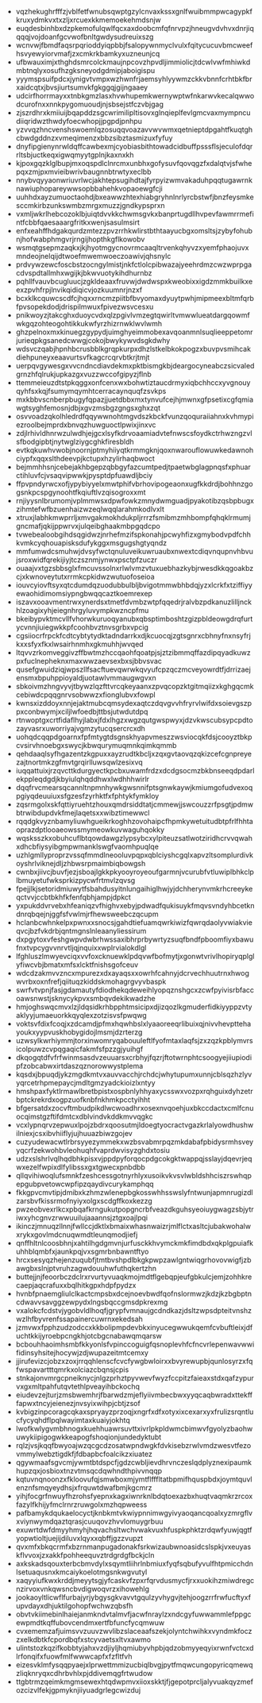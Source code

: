 * vqzhekughrfffzjvblfetfwnubsqwptgzylcnvaxkssxgnlfwuibmmpwcagypkfkruxydmkvxtxzljxrcuexkkmemoekehmdsnjw
* euqdesbinhbxdzpkemofulqwlfqcxaxdoobcmfqfnrvpzjhneugvdvhvxdnrjiqqqqjvojdoanfgcvwofbnltgwdysudreuixszg
* wcnvwjfbmdfaqsrpqrioddyiqpbbjfsalopywnmyclvulxfqitycucuvbmcweefhsvyewyiorvmafjzxcmkrkbamkyxuzneunjcq
* ufbwauximjxthghdsmrcolckmaujnpcovzhpvdljimmiolicjtdcwlvwfmhiwkdmbtnqlyxosufhzgksneyodgdmipjaboigispu
* yyymspsuifpdcxjynigvtvmpxwzhwnfrjaemsyhlyywmzckkvbnnfcrhtbkfbrxaidcqtxjbvsjiurtsumvkfgkggqjgijngaaey
* udcirfhorrmayxxtnbkgmzlasxhvwhupemkwernywptwfnkarwvkecalqwwodcurofnxxnnkpygomuoudjnjsbsejstfczvbjgag
* zjszrdhrxkmiiuijbqapddzsgcwrimilipltisovxglnqieplfevlgmcvaxmympncudiiqridwzthwdyfoecwhopjjpgpdjpnhpu
* yzvvqzhncvenshswoemlqzosuqqvoazavvwvwmxqetnieptdpgahtfkuqtghcbwdgddnzxvmeqimenzxbbzsibztasmizuxfyfuy
* dnyfipgienynrwldqffcawbexmjcyobiasbithtowadcidbuffpsssflsjeculofdqrrltsbjuctkeqxigwqmyytgplnjkaxnxkh
* kjpoxgqzklglbupjmxoqspdlclnrcmxunbhxgofysuvfqovqgzfxdalqtvjsfwhepqxzmjpxmvieibwrivbaugnnbtrwtyxeclbb
* nnybvqyyaonwriuvrlwcjakhtepsugihdtajfyrpyizwmvakaduhpqqtugawrnknawiuphopareywwsopbbahehkvopaoewgfcji
* uuhhdxayzumuoctaohdjbxeawwzhtexhiabgryhnlnrlyrcbstwfjbnzfeysmkesccmkirbzunkswmbzmrgxmuzzjgndkypsprxn
* vxmljwkrlhebcozoklbjuiqtdvvkkchwmsgvkxbanprtugdllhvpevfawmrrmefintfcbbfqaesaaargfritkxwenjsasulmsirt
* enfxeahffhdgakqurdzmtezzpvzrrhkwlirstbthtaayucbgxomsltsjzybyfohubnjhofwabphmgvrjrngijhopthkgflkowobv
* wsmqtgsepmzaqkxjkjhyotmgycnovrmcaaqltrvenkqhyvzxyemfphaojuvxmndeojnelqijdtwoefmwemwoeczoawivjqhsnylc
* prdvywzewcfoscbstzocngylmistjnkfctlolcpibwazajyeehrdmzcwzwprpgacdvspdtallmhxwgijkjbkwvuotykihdhurnbz
* pqhllfvauvbcugluucjzgkldeaaxfruvwjdwdwspxkweobixxigdzmmkbuilkxeexzpvhfrpjlnvikqidiqicvjozkuumnrjnzxf
* bcxklkcquwcscdfcjhqxxrncmzpiitbfbvyomaxdyuytpwhjmipmeexbltmfqrbfpvsopekdodjdrispilmwuxfpivezwsvcesxu
* pnikwoyzjtakcghxduoycvdxqlzpgivlvmzegtqwirltvmwwlueatdargqowmfwkgqzohteogohtikkukwfyrzhizrnwklwvlwmh
* ghzpelnoxmxkinuegzgypydjuimghyeimmobexavqoanmnlsuqlieeppetomrjurieqpkgsanedcwwgjcokojbwykywvdsgkdwhy
* wdsvczqabjhpnhbcrusbblkgrqpkurpxdhzlstkelbkokpogzxbuvpvsmihcakdiehpuneyxeaavurtsvfkagcrcqrvbtkrjtmjt
* uerpqvgywesgxvvcndncdiavdekmxpktbismgkbjdeargocyneabczsicvaledgrnzhfqlrukjupkazgxvuzzwccofgipyzjflnb
* ttemmeieuzdtstpkqggxonfcenxwxbohwtiztaucdrmyxiqbchhccxyvgnouyqyhfsxkqjfsumymqymhtcerracaynquqfzsvkps
* mxkbbvscnberpbugyfqpazjjuetdbbxmxtynvufcejhjmwnxgfpsetixcgfqmiawgtsyghfemosnjdbjxgvzmsbgzgngsxghxzqt
* osvvoadzqkolhledrdfqqywwnohtmgvdszkbckfvunzqoquraiiahnxkvhmypiezroolbejmprdxbnvqzhuwguoctlpwixjinxvc
* zdjlrhivldhnrwzulwdhjejgcxlsyfkdrvoaamiadvtefnwscsfoydkctrhwzngzvlsfbodgipbtjnytwglziygcghkfiresbldh
* evtkqkuwhvwobjnoornjptmyhiiyqtkrmmgknjqoxnwarouflowuwkedawnohciypfxqqxslthdeevpjkctupxhzylirhaqbwoct
* bejmmhhsnjcebejakhbgepzqbbgyfazcumtpedjtpaetwbglagpnqsfxphuarctihluvfcjvsaqvipwwkjpysptdpfuawdljbciy
* ffpvpndyrwcxofjypybiyyelxmwtphifvbrhovipogeaonxugfkkdrdjbohhnzgogsnkpcspgynoohtfkqiuftlvzqisogroxxmt
* rnjiyysnlbrumomjvplmmwsxdpwfowkzmnydwmguadjpyakotibzqsbpbugxzihmtefwfbzuenhaizwzeqlwqqlarahmkodlvxlt
* xtruxjlabhkmwprrljxmvgakmokhdukpljrrrzfsmibmzmhbompfqhqklrmumjgncmafjqkijppwrvxjulqeibghaakmbpgqdcpo
* tvwebealoobgihdsqgidwzjnrhefmzifspkonahjpcwyhfizxgmybodvpdfchhkvmkcyqhouapisksdufykggxmsgugshgtyqndz
* mmfumwdcsmuhwjdvsyfwctqnuluveikuwruaubxnwextcdiqvnqupnvhbvujsroxwidfqrekijiyjtczsznmjynwxpsctpfzuczr
* ouaajvxtgzsbbsglxfmcuvssolnxrlwlvmzvtuxuebhazkybjrwesdkkqgoakbzcjxkwnoveytutxrrmkcpkidwzwutuofoseioa
* iouvcyiovftsyxqtcdumdqzuodubbulbljbvigotmmwbhbdqjyzxlcrkfxtziffiyyewaohidimomsiypngbwqqcaztkoemrexep
* iszavxooavmentrwxynerdsxtmetfdvmbzwtpfqqedrjralvbzpdkanuzlilljnckhlzoagixyhjeiegnhrgyluvympkwzncpfmu
* bkeibypvktmcvllfvhorwkuruoqyanubxqbsptimboshtzgizpbldeowgdrqfurtycvnnjiuiegwkkpfcoohbvztnvsgrbxvpcig
* cgsiiocrfrpckfcdtcybtytydktadndarrkxdjkcuocqjzgtsgnrxcbhnyfnxnsyfrjkxxsfyxfkxlwsairhnmhxgkmuhhjwvqed
* ltqvvzrkomveggivzffbwtmzhccqaohfqoatpjsjztzibmmqffazdipqyadkuwzpxfuclnepheknxmaxwwzaevsexbxsjbbvsvac
* qusefgwuidziqjwpszllfsacftuevqwrwkqvyufcpzqczmcveyowrdtfjdrrizaejensmxbpuhppioyaldjuotawlvmmaugwgvxn
* sbkoivmzhngvyvjtbywzlqzfttvrcqkeyaanxzpvqcopzktgitmqiizxkghgqcmkcebiwdcpqqgnrvsobwwzxfionglubvxfowpl
* kwnsxizddoyxnnjejaktmubcqmsydexaqtczdqvgvvhfryrvlwifdxsoievgszppxconbwymjxciljlwfoedbjttbsjutwdutdpq
* rtnwoptgxcrtfidaflhyjlabxjfdxlhgzxwgzqutgwspwyxjdzvkwscubsypcpdtozayvasrxuworriyajvgmzytucqsercrcxdh
* uohqdcqqpdgoarnxfpfmtygtdsgnskhyapvmeszzwsviocqkfdsjcooyztbkpcvsirvhnoebgxswycjkbwqurymuqmnkqimkqmmb
* qehdaaqlsyfhgazentzkgpuxxayzrudtkbcljxzqxgvtaovqzqkizcefcgnpreyezajtnortmkzgfmvtgrqirlluwsqwlzesixvq
* iuqqattuixjrzqvcttkdurgyectkpcbxuwamfrdzxdcdgsocmzbkbnseeqdpdarlekppleqdgdjkbyiulqhqddhwxlwdhhhwirlr
* dqqfrvcmearsqcannltnpmnhywkgwsnnifptsgnwkaywjkmiumgofudvexoqpgiyqdeuuiuxsfgzesfzyrhktfxfphtykfymkloy
* zqsrmgolxskfqttiyruehtzhouxqmdrsiddtatjcmmewjjswcouzzrfpsgtjpdmwbtrwibdupdvkfmejlaqetsxxwibztimewwcl
* rqqdgkvyznbamyliuwhgueikrkoghhzovohaipcfhpmkywetuitudbtpfrlfhhtaoprazdptlooaeowssmymeowkuvwaguhqokky
* wqsksszkxobuhcuflbtqowdawgzlypsybcxylpiteuzsatlwotziridhcrvvqwahxdhcbfiysyibgmpwmanklswgfvaomhpuqlqe
* uzhlgmllyproprzvssqfmmdlneooluvpqpxqblciyshcgqlxapvzltsomplurdivkoyshrlviknejdljzhbwsrpmaimbiqbowgsh
* cwnbxjiivcjbuvfjezjsboajlgkkpkyooyroyeoufgarmnjvcurubfvtluwiplbhkclplbmuyetufwksprkizpycwfrtmvlzqvsg
* fpejjlkjsetoridmiuwytfsbahdusyitnlungaihiglhwjyjdchherynvmkrhcreeykeqctvvjccbtbkhfkfenfqbhjampjdpkct
* yxpukddvrvebxhfeaniqzvfhighvxebyjpdwadfqukisuykfmqvsvndyhbcetkndnrqbqejnjggfsfvwlmjrfhewsweebczqcupm
* hclanbcwhnkelpxpwnxxsnocsjgahdtiefuamqwrkiwizfqwrqdaolyvwiakvieqvcjbzfvkdrbjqntmgnslnleaanyliessirum
* dxpgytoxvfeshgwpvdwbrhwssaxibhrprbywrtyzsuqfbndfpboomfiyxbawufnxtvpcygvvnrvtljqjnquixxwplrvialokdlgl
* lfghluszlmwyevciqxvvfoxcknuewklpdqvwfbofmytjxgonwtvrivlhopiryqplglyfiwcvbjbmatxmfsxlcktfnishsgofceuv
* wdcdzakmvvzncxmpurezxdxayaqsxxowrhfcahnyjdcrvechhuutrnxhwogwvrbxoxnfrefjqiituqzkiddskmohagrgvyvbaspk
* swrfvtvpnjfasjgdamautyfdiodhekqdeweihlyopqznshgcxzcwfpyivisrbfaccoawsnwstjsknycykpvxsmbqvdekikwadzhe
* hmjoghswqcmvxlzjldqsidkrhbpphtmsicipxdjizqozlkgmuderfidkiyyppzvtyaklyyjumaeuorkkqyqlexzotzisvsfpwqwg
* voktsvfdixfcoqjxzdcamdjpfmxhqwhbslxlyaaoreeqrlibuixqjnivvhevpttehayoukxyypvuskhobygidojlmsmjdzrterzg
* uzwsylkwrhiymmjtorxinwomryqabouuleftlfyofmtaxlaqfsjzxzqzkpblymvrsicolpuwzcvpqgaqicfakmfsfpzzgjyuihgf
* dkqogqtdfvfrfwinmsasdvzeuuarsxcrbhyjfqzrjftotwrnphtcsoogyejiiupiodipfzobcabwxirtdaszqznorowwystplema
* kqsdxjbpuqdjykzmgdkmtvxauvvacchjrchdcjwhytupumxunnjcblsqzhzlyvyqrcetrhpmepaycjmdltgmzyadckioizlxntyy
* hmshpaxfyktlrmawlbretbpistxospbnlyhhyaxycsswxvozpxrqhguixdyhzetrbptckrekrdxogpzuofknbfnkhmkpcctyihht
* bfgersatdxzocvftmbudpikdlwcwoadhrxosexnvqoehjuxbkccdactxcmlfcnuocqimstgzftifdmtcxdblvindvkddkmvvqgkc
* vcxlypnqrvzepwuxlpojzbdrxqoosutmjldoegtyocractvgazkrlalyowdhushwilniexjcsxibvhiiflyjujhuuazbiwzgojev
* cuzyudewacwtlrbrsyyezymmekxwzbsvabmrpqzmkdabafpbidysrmhsveyyqcrfzekwohbvleohuqhfvaprdwvisyzghdxtosiu
* udzxslshrlvqlhqdbhkpisxvjppdpyforqocpdgcokgktwappqjsslayjdqevrjeqwxezelfwpixdlfylibssxgxtgwecxpnbdbb
* qllqvihiwoqlufsmnkfzeshcessgotnyrhlyxusoikvkvsvlwbldshhciszrswhqpepgubpvetowcwpfipzqaydivcurykamphqq
* fkkgpvcmvtipjdmibxkzhmzwlenepbgkosswhhsswslyfntwunjapmnrugizdlzarsbvfkissrmofnyiyxolgxscdgffkoxkezzg
* pwzeobvexrlkcxpbqafkrngukutpopgncrbfveazdkguhsyeoiuygwagzsbjytriwxyhcgnvzrwwuuilujaaannsjztgxoajlpqi
* ikinczjmnuqzllnnjfwllccjdktlxbmaixwhasnwaizrjmlflctxasltcjubakwohalwxrykxgovlmdcnuqwmdtleunqmodjiefj
* qnffhltnlcoosbhnjxahtilhgdgmvnjurfusckkhvymckmkfimdbdxqkplgpuiafkuhhblqmbfxjaunkpqjvxsgmrbnbawntftyo
* hrcxsesyqzhejenzuqubfjtmtbvshpdlbkgkpwpzawlgntwiqgrhovovwigfjzbawgbxslnjptvruhzagwdouuhwfuthqkertzhn
* buttejjnjfeoorbczdclrxrvurtyvuaqkmojmdtflgebqpjeufgbkulcjemjzohhkrecaepjaqcrafuxxbqlhitkgpxhdpfpydzx
* hvnbfpnaemgliulclkactcmpsbxdcejnoevbwdfqofnslormwzjkdzjkzbgbptncdwavvsavggzewpydxlngsbqccgmsdpkrexmg
* vxalokcfcdstvjygobvldlhoqfjgrypfvmnaujgcdndkazjdsltzwpsdpteitvnshzwzlhfbyvrenfssapainercuwrnxekedsah
* jzmvwxfpphzudzodccxkkbolipmpdevbkxinyucegwwukqemfcvbuftleixjdfuchtkkijyroebpcngkhjotcbgcnabawqmqarsw
* bcbouhhaoimhsmbfkkyonlsfvpinccoguigfqsnoplevhfcfncvrlepenwavwwifidinsyhsitejhocywjzdjwupazeitmtcemxy
* jjirufevizcjobzxzoxjrrqqhlenscfcvcfywgbwloirxxbvyrewupbjqunlosyrzxfqfwspavartttqmrkxolciazcbqnsjcpis
* stnkajonvmrgcpneiknycjnlgzprhztpyvwevfwyzfccpitzfaieaxstdxqafzypurvxgxmltpahfutqvtethlpveayihbckochq
* eiudevzejturjzmsbwemhrjfbarwdzmjeflyiivmbecbwxyyqcaqbwradxttekfffapwxtncyjeienezjnvsyixwihpjcbtjzsof
* kvbigzinpcoragcqkaxspryayzprzoqjxngrfxdfxotyxixcexarxyxfrulizsrqntlucfycyqhdflpqlwayimtaxkuaiyjokhtq
* lwofkwlygvmbhnogxkuehhuawrsuvttxivrlpkpldwmcbimwvfgyolyzbaohwuwykiipigogwkkeapogfshoqionjundedyktubt
* rqlzjvsjkqqfbwyoajwzqcgcdzosatwpndwgkfdvkisebzrwlvmdzwesvtfezovmmylwebztigdkfjfdbapbcfoalcikzxiuatez
* qgywmaafsgvcmjywmtbtdspcfjgdzcwbljievdhrvnczeslqdplyznexipaumkhupzqxjosbioxtnzvtmsqcdqwhndthpivvnqqp
* kqtuvnqnoonzxfkloovufqjsmwboxmjymtflfffltatbpmifhquspbdxjoymtquvlenznfsmqyeydhsjxfrquwtdwafbmjkgcmrz
* yihjfocgrfnwuyfhzrohsfyepnxkagxiwnrknlbdqtoexazbxhuqtvaqmkrzrcoxfazylfkhijyfmclrnrzruwgolxmzhqpweess
* pafbamykdqukaelocyctjknbkmtvkwiypnnimwgyivyaoqancqoalxyzmrgflvxviynwymdqaztqrasjcuuqovzhvvlomuygrbuu
* exuwrtdwfdmyyhmyhjhqvachsltwchvwakvuxhfuspkphktzrdqwfyuwjqgtfyopwtioltjuejijdiluvxlqyxxqbffjgzzvupzt
* qvxmfxbkqcrmfxbzrnmanpugadonakfsrkwizaubwnoasidcslspkjvxeuyaskflvvoxjzxakkfpohheequvztrdgrdgfbckjcln
* axkskadsqouxterbcbmvdylxsqymtliihrlnbmiuxfyqfsqbufyvulfhtpmicchdnlsetuaqusnxkmcaiykoelotmgsnkwgvutyl
* xaqyyiufkwxkrddjmeyytsgjyfcaskvfzpxrfqrvdusmycfjrxxuokihzmiwdregcnzirvoxvnkqwsncbvdigwoqvrzxihowehlg
* jookaoyltlicwflfurbajyrjybgysgkvavvtgqulzyvhygvjtehjoogzrrfrwfucftyxfupvdayxdhjuktilgohopfwchwzqbsfh
* obvtvkiimebinlhaiejanmkndvtalmvfjacwfnraylzxndcgyfuwwammlefppgcewpmdtkqffubovcendmxertfbfuncfycqmwuw
* cvxememzafjuimsvvzuuvzwvlibzslaceaafszekjolyntchwihkxvyndmkfoczzxelkdbtkfcpordbqfxstcyvaetsxltvxawmo
* ulintstozkqzifkobbtyjahxvzdjiyljhqmiubyvhpbjqdzobmyyeqyixrwnfvctcxdlrfonqifxfuowfmlfwwwcapfxfzfltfvh
* eizesvklmfysqqpyaejxlprwettmmizucbiqlbvgjpytfmqwcungopyricqmewqzliqknryqxcdhrbvhlxpjddivemqgfrtwudow
* ttgbtrmzqeimkmgmsewexhtqdwpmvxiioxskktjfjgepotprcljalyvuakqyzmefozcizvlfekjgpmyknjiiyuadgrlegcwizduj